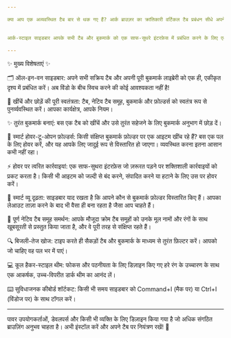 ```yaml
---

क्या आप एक अव्यवस्थित टैब बार से थक गए हैं? आर्क ब्राउज़र का क्रांतिकारी वर्टिकल टैब प्रबंधन सीधे अपने Google Chrome में लाएं! 🚀


आर्क-स्टाइल साइडबार आपके सभी टैब और बुकमार्क को एक साफ-सुथरे इंटरफ़ेस में प्रबंधित करने के लिए एक एकीकृत, शक्तिशाली पैनल प्रदान करता है। अपनी उत्पादकता बढ़ाएँ और अपने डिजिटल जीवन को आसानी से व्यवस्थित करें।

---
```


✨ मुख्य विशेषताएं ✨


🗂️ ऑल-इन-वन साइडबार: अपने सभी सक्रिय टैब और अपनी पूरी बुकमार्क लाइब्रेरी को एक ही, एकीकृत दृश्य में प्रबंधित करें। अब विंडो के बीच स्विच करने की कोई आवश्यकता नहीं है!

🤏 खींचें और छोड़ें की पूरी स्वतंत्रता: टैब, नेटिव टैब समूह, बुकमार्क और फ़ोल्डर्स को स्वतंत्र रूप से पुनर्व्यवस्थित करें। आपका कार्यक्षेत्र, आपके नियम।

✨ तुरंत बुकमार्क बनाएं: बस एक टैब को खींचें और उसे तुरंत सहेजने के लिए बुकमार्क अनुभाग में छोड़ दें।

📂 स्मार्ट होवर-टू-ओपन फ़ोल्डर्स: किसी संक्षिप्त बुकमार्क फ़ोल्डर पर एक आइटम खींच रहे हैं? बस एक पल के लिए होवर करें, और यह आपके लिए जादुई रूप से विस्तारित हो जाएगा। व्यवस्थित करना इतना आसान कभी नहीं रहा।

⚡ होवर पर त्वरित कार्रवाइयां: एक साफ-सुथरा इंटरफ़ेस जो ज़रूरत पड़ने पर शक्तिशाली कार्रवाइयों को प्रकट करता है। किसी भी आइटम को जल्दी से बंद करने, संपादित करने या हटाने के लिए उस पर होवर करें।

🧠 स्मार्ट व्यू दृढ़ता: साइडबार याद रखता है कि आपने कौन से बुकमार्क फ़ोल्डर विस्तारित किए हैं। आपका लेआउट ताज़ा करने के बाद भी वैसा ही बना रहता है जैसा आप चाहते हैं।

🎨 पूर्ण नेटिव टैब समूह समर्थन: आपके मौजूदा क्रोम टैब समूहों को उनके मूल नामों और रंगों के साथ खूबसूरती से प्रस्तुत किया जाता है, और वे पूरी तरह से संक्षिप्त रहते हैं।

🔍 बिजली-तेज खोज: टाइप करते ही सैकड़ों टैब और बुकमार्क के माध्यम से तुरंत फ़िल्टर करें। आपको जो चाहिए वह पल भर में पाएं।

💻 कूल हैकर-स्टाइल थीम: फोकस और पठनीयता के लिए डिज़ाइन किए गए हरे रंग के उच्चारण के साथ एक आकर्षक, उच्च-विपरीत डार्क थीम का आनंद लें।

⌨️ सुविधाजनक कीबोर्ड शॉर्टकट: किसी भी समय साइडबार को Command+I (मैक पर) या Ctrl+I (विंडोज पर) के साथ टॉगल करें।


---


पावर उपयोगकर्ताओं, डेवलपर्स और किसी भी व्यक्ति के लिए डिज़ाइन किया गया है जो अधिक संगठित ब्राउज़िंग अनुभव चाहता है। अभी इंस्टॉल करें और अपने टैब पर नियंत्रण रखें! 🌟